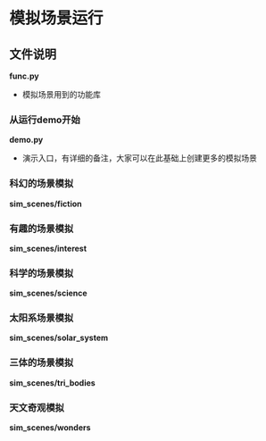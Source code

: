 # 模拟场景运行

## 文件说明
**func.py**  
* 模拟场景用到的功能库

### 从运行demo开始
**demo.py**  
* 演示入口，有详细的备注，大家可以在此基础上创建更多的模拟场景


### 科幻的场景模拟
**sim_scenes/fiction**

### 有趣的场景模拟
**sim_scenes/interest**

### 科学的场景模拟
**sim_scenes/science**

### 太阳系场景模拟
**sim_scenes/solar_system**

### 三体的场景模拟
**sim_scenes/tri_bodies**

### 天文奇观模拟
**sim_scenes/wonders**

